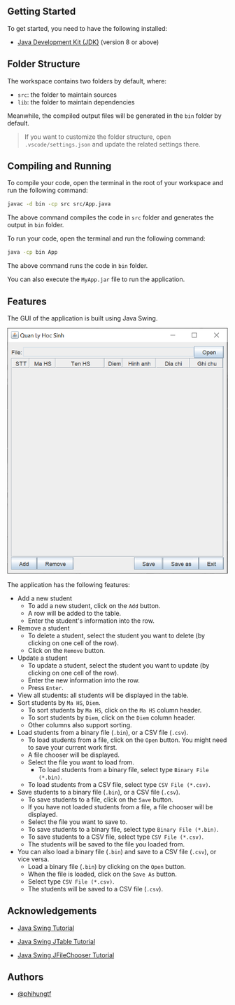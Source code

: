 ## Getting Started

To get started, you need to have the following installed:

- [Java Development Kit (JDK)](https://www.oracle.com/technetwork/java/javase/downloads/index.html) (version 8 or above)

## Folder Structure

The workspace contains two folders by default, where:

- `src`: the folder to maintain sources
- `lib`: the folder to maintain dependencies

Meanwhile, the compiled output files will be generated in the `bin` folder by default.

> If you want to customize the folder structure, open `.vscode/settings.json` and update the related settings there.

## Compiling and Running

To compile your code, open the terminal in the root of your workspace and run the following command:

```bash
javac -d bin -cp src src/App.java
```

The above command compiles the code in `src` folder and generates the output in `bin` folder.

To run your code, open the terminal and run the following command:

```bash
java -cp bin App
```

The above command runs the code in `bin` folder.

You can also execute the `MyApp.jar` file to run the application.

## Features

The GUI of the application is built using Java Swing.

![image](/images/gui.png)

The application has the following features:

- Add a new student
  - To add a new student, click on the `Add` button.
  - A row will be added to the table.
  - Enter the student's information into the row.
- Remove a student
  - To delete a student, select the student you want to delete (by clicking on one cell of the row).
  - Click on the `Remove` button.
- Update a student
  - To update a student, select the student you want to update (by clicking on one cell of the row).
  - Enter the new information into the row.
  - Press `Enter`.
- View all students: all students will be displayed in the table.
- Sort students by `Ma HS`, `Diem`.
  - To sort students by `Ma HS`, click on the `Ma HS` column header.
  - To sort students by `Diem`, click on the `Diem` column header.
  - Other columns also support sorting.
- Load students from a binary file (`.bin`), or a CSV file (`.csv`).
  - To load students from a file, click on the `Open` button. You might need to save your current work first.
  - A file chooser will be displayed.
  - Select the file you want to load from.
    - To load students from a binary file, select type `Binary File (*.bin)`.
  - To load students from a CSV file, select type `CSV File (*.csv)`.
- Save students to a binary file (`.bin`), or a CSV file (`.csv`).
  - To save students to a file, click on the `Save` button.
  - If you have not loaded students from a file, a file chooser will be displayed.
  - Select the file you want to save to.
  - To save students to a binary file, select type `Binary File (*.bin)`.
  - To save students to a CSV file, select type `CSV File (*.csv)`.
  - The students will be saved to the file you loaded from.
- You can also load a binary file (`.bin`) and save to a CSV file (`.csv`), or vice versa.
  - Load a binary file (`.bin`) by clicking on the `Open` button.
  - When the file is loaded, click on the `Save As` button.
  - Select type `CSV File (*.csv)`.
  - The students will be saved to a CSV file (`.csv`).

## Acknowledgements

- [Java Swing Tutorial](https://www.javatpoint.com/java-swing)

- [Java Swing JTable Tutorial](https://www.javatpoint.com/java-jtable)

- [Java Swing JFileChooser Tutorial](https://www.javatpoint.com/java-jfilechooser)

## Authors

- [@phihungtf](https://www.github.com/phihungtf)
